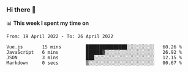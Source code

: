 ### Hi there 👋

📊 __This week I spent my time on__
<!--START_SECTION:waka-->

```text
From: 19 April 2022 - To: 26 April 2022

Vue.js       15 mins         ███████████████░░░░░░░░░░   60.26 %
JavaScript   6 mins          ██████▓░░░░░░░░░░░░░░░░░░   26.92 %
JSON         3 mins          ███░░░░░░░░░░░░░░░░░░░░░░   12.15 %
Markdown     0 secs          ▒░░░░░░░░░░░░░░░░░░░░░░░░   00.67 %
```

<!--END_SECTION:waka-->
<!--
**SREEHARI-M-S/SREEHARI-M-S** is a ✨ _special_ ✨ repository because its `README.md` (this file) appears on your GitHub profile.

Here are some ideas to get you started:

- 🔭 I’m currently working on ...
- 🌱 I’m currently learning ...
- 👯 I’m looking to collaborate on ...
- 🤔 I’m looking for help with ...
- 💬 Ask me about ...
- 📫 How to reach me: ...
- 😄 Pronouns: ...
- ⚡ Fun fact: ...
-->
